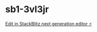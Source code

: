 # sb1-3vl3jr

[Edit in StackBlitz next generation editor ⚡️](https://stackblitz.com/~/github.com/trendpulsex1/sb1-3vl3jr)